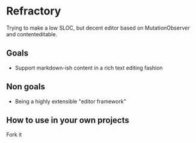 # Refractory

Trying to make a low SLOC, but decent editor based on MutationObserver and contenteditable.

## Goals

- Support markdown-ish content in a rich text editing fashion

## Non goals

- Being a highly extensible "editor framework" 

## How to use in your own projects

Fork it 
